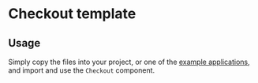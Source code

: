 # Checkout template

## Usage

Simply copy the files into your project, or one of the [example applications](https://github.com/Foso/material-ui/tree/master/examples), and import and use the `Checkout` component.
